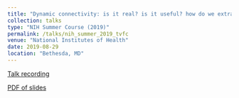 ```yaml
---
title: "Dynamic connectivity: is it real? is it useful? how do we extract information?"
collection: talks
type: "NIH Summer Course (2019)"
permalink: /talks/nih_summer_2019_tvfc
venue: "National Institutes of Health"
date: 2019-08-29
location: "Bethesda, MD"
---
```


[Talk recording](https://fmrif.nimh.nih.gov/course/fmrif_course/2019/19_Javier_20190829)

[PDF of slides](https://fmrif.nimh.nih.gov/COURSE/fmrif_course/2019/content/19_Javier_20190829.pdf)
